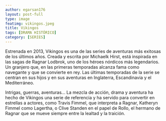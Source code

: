 ```yaml
---
author: egarsan176
layout: post-full
type: image
featimg: vikingos.jpeg
title: Vikingos
tags: [DRAMA HISTÓRICO]
category: [SERIES]
---
```

Estrenada en 2013, Vikingos es una de las series de aventuras más exitosas de los últimos años. Creada y escrita por Michaelk Hirst, está inspirada en las sagas de Ragnar Lodbrok, uno de los héroes nórdicos más legendarios. Un granjero que, en las primeras temporadas alcanza fama como navegante y que se convierte en rey. Las últimas temporadas de la serie se centran en sus hijos y en sus aventuras en Inglaterra, Escandinavia y el Mediterráneo.

Intrigas, guerras, aventuras… La mezcla de acción, drama y aventura ha hecho de Vikingos una serie de referencia y ha servido para convertir en estrellas a actores, como Travis Fimmel, que interpreta a Ragnar, Katheryn Fimmel como Lagertha, o Clive Standen en el papel de Rollo, el hermano de Ragnar que se mueve siempre entre la lealtad y la traición.
